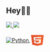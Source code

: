 ## Hey👋👋

 <div>
   <a href="https://github.com/Miak-gyo">
   <img height="180em" src="https://github-readme-stats.vercel.app/api?username=Miak-gyo&show_icons=true&theme=radical&include_all_commits=true&count_private=true"/>
   <img height="180em" src="https://github-readme-stats.vercel.app/api/top-langs/?username=Miak-gyo&layout=compact&langs_count=6&theme=radical"/>
</div>
    
<div style="display: inline_block"><br>
  <img align="center" alt="Python" height="30" width="40" src="https://cdn.jsdelivr.net/gh/devicons/devicon@latest/icons/python/python-original.svg">
  <img align="center" alt="HTML" height="30" width="40" src="https://raw.githubusercontent.com/devicons/devicon/master/icons/html5/html5-original.svg">
</div>
 
 <br>


<div> 
</div>
